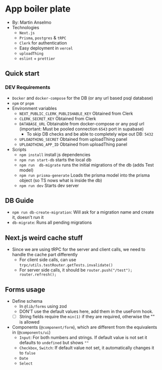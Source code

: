 # App boiler plate

- By: Martin Anselmo
- Technologies
  - `Next.js`
  - `Prisma`, `postgres` & `tRPC`
  - `Clerk` for authentication
  - Easy deployment in `vercel`
  - `uploadThing`
  - `eslint` + `prettier`

## Quick start

### DEV Requirements

- `Docker` and `docker-compose` for the DB (or any url based psql database)
- `npm` or `pnpm`
- Environment variables
  - `NEXT_PUBLIC_CLERK_PUBLISHABLE_KEY` Obtained from Clerk
  - `CLERK_SECRET_KEY` Obtained from Clerk
  - `DATABASE_URL` Obtainable from docker-compose or any psql url (important: Must be pooled connection `6543` port in supabase)
    - To skip DB checks and be able to completely wipe out DB: `5432`
  - `UPLOADTHING_SECRET` Obtained from uploadThing panel
  - `UPLOADTHING_APP_ID` Obtained from uploadThing panel
- Scripts
  - `npm install` install js dependencies
  - `npm run start-db` starts the local db
  - `npm run  db-migrate` runs the initial migrations of the db (adds Test model)
  - `npm run prisma-generate` Loads the prisma model into the prisma object (so TS nows what is inside the db)
  - `npm run dev` Starts dev server

## DB Guide

- `npm run db-create-migration`: Will ask for a migration name and create it, doesn't run it
- `db-migrate`: Runs all pending migrations

## Next.js weird cache stuff

- Since we are using tRPC for the server and client calls, we need to handle the cache part differently
  - For client side calls, can use `trpc/utils.testRouter.getTests.invalidate()`
  - For server side calls, it should be `router.push("/test"); router.refresh();`

## Forms usage

- Define schema
  - In `@lib/forms` using zod
  - DON'T use the default values here, add them in the useForm hook.
  - [ ] String fields require the `min(1)` if they are required, otherwise the "" is allowed
- Components (`@component/form`), which are different from the equivalents in (`@components/ui`)
  - `Input`: For both numbers and strings. If default value is not set it defaults to `undefined` but shows `""`
  - `Checkbox`, `Switch`: If default value not set, it automatically changes it to `false`
  - `Date`
  - `Select`
